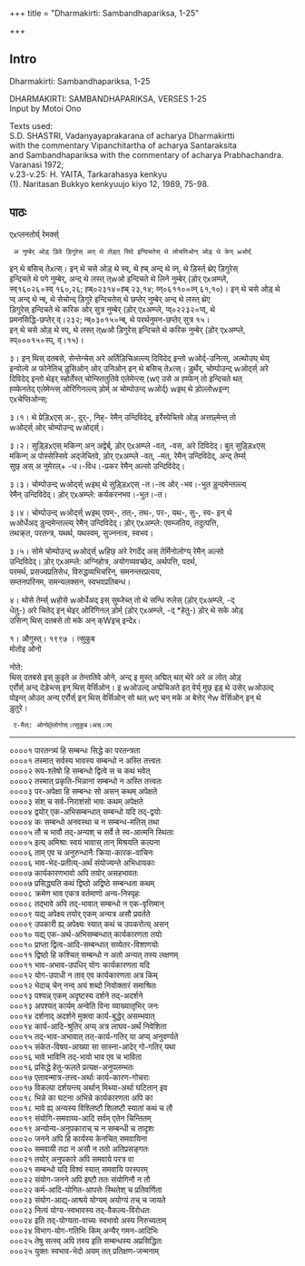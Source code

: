 +++
title = "Dharmakirti: Sambandhapariksa, 1-25"

+++
## Intro
  
  
  
  
Dharmakirti: Sambandhapariksa, 1-25  
  
  
  
  
DHARMAKIRTI: SAMBANDHAPARIKSA, VERSES 1-25  
Input by Motoi Ono  
  
Texts used:  
S.D. SHASTRI, Vadanyayaprakarana of acharya Dharmakirtti   
with the commentary Vipanchitartha of acharya Santaraksita   
and Sambandhapariksa with the commentary of acharya Prabhachandra.   
Varanasi  1972;   
v.23-v.25: H. YAITA, Tarkarahasya kenkyu      
(1). Naritasan Bukkyo kenkyuujo kiyo 12, 1989, 75-98.  
  
  
  


## पाठः
  
  
  
  
  
  
एxप्लनतोर्य् रेमर्क्स्  
  
     अ नुम्बेर् ओड़् ड़िवे ड़िगुरेस् अत् थे लेड़्त् सिदे इन्दिचतेस् थे लोचतिओन् ओड़् थे केय् wओर्द्  
इन् थे बसिच् तेxत्स्। इन् थे चसे ओड़् थे स्व्, थे ह्ब् अन्द् थे व्न्, थे ड़िर्स्त् थ्रेए ड़िगुरेस्  
इन्दिचते थे पगे नुम्बेर्, अन्द् थे लस्त् त्wओ इन्दिचते थे लिने नुम्बेर् (ड़ोर् एxअम्प्ले,  
स्व्१६०२६=स्व् १६०,२६; ह्ब्०२३१४=ह्ब् २३,१४; व्न्०६११०=व्न् ६१,१०)। इन् थे चसे ओड़् थे  
प्व् अन्द् थे न्ब्, थे सेचोन्द् ड़िगुरे इन्दिचतेस् थे छप्तेर् नुम्बेर् अन्द् थे लस्त् थ्रेए  
ड़िगुरेस् इन्दिचते थे करिक ओर् सुत्र नुम्बेर् (ड़ोर् एxअम्प्ले, प्व्०२२३२=प्व्, थे  
प्रमनसिद्धि-छप्तेर् व्।२३२; न्ब्०३०१५=न्ब्, थे परर्थनुमन-छप्तेर् सुत्र १५।  
इन् थे चसे ओड़् थे स्प्, थे लस्त् त्wओ ड़िगुरेस् इन्दिचते थे करिक नुम्बेर् (ड़ोर् एxअम्प्ले,  
स्प्०००१५=स्प्, व्।१५)।  
  
  
३। इन् थिस् दतबसे, सेन्तेन्चेस् अरे अर्तिड़िचिअल्ल्य् दिविदेद् इन्तो wओर्द्-उनित्स्, अल्थोउघ् थेय्  
इन्वोल्वे अ फोनेतिच् ड़ुसिओन् ओर् उनिओन् इन् थे बसिच् तेxत्स्। ड़ुर्थेर्, चोम्पोउन्द् wओर्द्स् अरे  
दिविदेद् इन्तो थेइर् स्होर्तेस्त् चोन्स्तितुतिवे एलेमेन्त्स् (wए उसे अ ह्य्फेन् तो इन्दिचते थत्  
ह्य्फेनतेद् एलेमेन्त्स् ओरिगिनल्ल्य् ड़ोर्म् अ चोम्पोउन्द् wओर्द्) wइथ् थे ड़ोल्लोwइन्ग्  
एxचेप्तिओन्स्:   
  
३।१। थे प्रेड़िxएस् अ-, दुर्-, निह्- रेमैन् उन्दिविदेद्, इर्रेस्पेच्तिवे ओड़् अत्तछ्मेन्त् तो  
wओर्द्स् ओर् चोम्पोउन्द् wओर्द्स्।   
  
३।२। सुड़्ड़िxएस् मकिन्ग् अन् अद्वेर्ब्, ड़ोर् एxअम्प्ले -वत्, -वस, अरे दिविदेद्। बुत् सुड़्ड़िxएस्  
मकिन्ग् अ पोस्सेस्सिवे अद्जेच्तिवे, ड़ोर् एxअम्प्ले -वत्, -मत्, रेमैन् उन्दिविदेद्, अन्द् तेर्म्स्  
सुछ् अस् अ नुमेरल्+ -ध।-विध।-प्रकर रेमैन् अल्सो उन्दिविदेद्।   
  
३।३। चोम्पोउन्द् wओर्द्स् wइथ् थे सुड़्ड़िxएस् -त।-त्व ओर् -भव।-भुत ड़ुन्दमेन्तल्ल्य्  
रेमैन् उन्दिविदेद्। ड़ोर् एxअम्प्ले: कर्यकरनभव।-भुत।-त।  
  
३।४। चोम्पोउन्द् wओर्द्स् wइथ् एवम्-, तत्-, तथ-, पर-, यथ-, सु-, स्व- इन् थे  
wओर्धेअद् ड़ुन्दमेन्तल्ल्य् रेमैन् उन्दिविदेद्। ड़ोर् एxअम्प्ले: एवम्जतिय, तदुत्पत्ति,  
तथक्र्त, परतन्त्र, यथर्थ, यथस्वम्, सुज्ननत्व, स्वभव।  
  
३।५। सोमे चोम्पोउन्द् wओर्द्स् wहिछ् अरे रेगर्देद् अस् तेर्मिनोलोग्य् रेमैन् अल्सो  
उन्दिविदेद्। ड़ोर् एxअम्प्ले: अग्निहोत्र, अयोगव्यवच्छेद, अर्थपत्ति, पदर्थ,  
परमर्थ, प्रसज्यप्रतिसेध, विरुद्धव्यभिचरिन्, समनन्तरप्रत्यय,  
सम्तनपरिनम, समन्यलक्सन, स्वभवप्रतिबन्ध।  
  
  
  
४। थोसे तेर्म्स् wहोसे wओर्धेअद् इस् सुब्जेच्त् तो थे सन्धि रुलेस् (ड़ोर् एxअम्प्ले, -द्  
धेतु-) अरे चितेद् इन् थेइर् ओरिगिनल् ड़ोर्म् (ड़ोर् एxअम्प्ले, -द् *हेतु-) ड़ोर् थे सके ओड़्  
उसिन्ग् थिस् दतबसे तो मके अन् क्Wइच् इन्देx।   
  
१। औगुस्त्। १९९७ । त्सुकुब  
मोतोइ ओनो  
  
नोते:  
     थिस् दतबसे इस् क़ुइते अ तेन्ततिवे ओने, अन्द् इ मुस्त् अद्मित् थत् थेरे अरे अ लोत् ओड़्  
एर्रोर्स् अन्द् देड़ेच्त्स् इन् थिस् वेर्सिओन्। इ wओउल्द् अप्प्रेचिअते इत् वेर्य् मुछ् इड़् थे उसेर् wओउल्द्  
पोइन्त् ओउत् अन्य् एर्रोर्स् इन् थिस् वेर्सिओन् सो थत् wए चन् मके अ बेत्तेर् नेw वेर्सिओन् इन् थे  
ड़ुतुरे।  
  
     ए-मैल्: ओनो@लोगोस्।त्सुकुब।अच्।ज्प्  
  
  
  
  
  
  
  
  
  
  
*************************************************************************  
  
  
००००१ पारतन्त्र्यं हि सम्बन्धः सिद्धे का परतन्त्रता   
००००१ तस्मात् सर्वस्य भावस्य सम्बन्धो न अस्ति तत्त्वतः    
००००२ रूप-श्लेषो हि सम्बन्धो द्वित्वे स च कथं भवेत्  
००००२ तस्मात् प्रकृति-भिन्नानां सम्बन्धो न अस्ति तत्त्वतः   
००००३ पर-अपेक्षा हि सम्बन्धः सो असन् कथम् अपेक्षते  
००००३ संश् च सर्व-निराशंसो भावः कथम् अपेक्षते    
००००४ द्वयोर् एक-अभिसम्बन्धात् सम्बन्धो यदि तद्-द्वयोः    
००००४ कः सम्बन्धो अनवस्था च न सम्बन्ध-मतिस् तथा  
००००५ तौ च भावौ तद्-अन्यश् च सर्वे ते स्व-आत्मनि स्थिताः    
००००५ इत्य् अमिश्राः स्वयं भावास् तान् मिश्रयति कल्पना   
००००६ ताम् एव च अनुरुन्धानैः क्रिया-कारक-वाचिनः    
००००६ भाव-भेद-प्रतीत्य्-अर्थं संयोज्यन्ते अभिधायकाः   
००००७ कार्यकारणभावो अपि तयोर् असहभावतः  
००००७ प्रसिद्ध्यति कथं द्विष्ठो अद्विष्ठे सम्बन्धता कथम्  
००००८ क्रमेण भाव एकत्र वर्तमाणो अन्य-निस्पृहः  
००००८ तद्भावे अपि तद्-भावात् सम्बन्धो न एक-वृत्तिमान्   
००००९ यद्य् अपेक्ष्य तयोर् एकम् अन्यत्र असौ प्रवर्तते  
००००९ उपकारी ह्य् अपेक्ष्यः स्यात् कथं च उपकरोत्य् असन्   
०००१० यद्य् एक-अर्थ-अभिसम्बन्धात् कार्यकारणता तयोः  
०००१० प्राप्ता द्वित्व-आदि-सम्बन्धात् सव्येतर-विशाणयोः  
०००११ द्विष्ठो हि कश्चित् सम्बन्धो न अतो अन्यत् तस्य लक्षणम्   
०००११ भाव-अभाव-उपधिर् योगः कार्यकारणता यदि  
०००१२ योग-उपाधी न ताव् एव कार्यकारणता अत्र किम्   
०००१२ भेदाच् चेन् नन्व् अयं शब्दो नियोक्तारं समाश्रितः    
०००१३ पश्यन्न् एकम् अदृष्टस्य दर्शने तद्-अदर्शने   
०००१३ अपश्यत् कार्यम् अन्वेति विना व्याख्यातृभिर् जनः  
०००१४ दर्शनाद् अदर्शने मुक्त्वा कार्य-बुद्धेर् असम्भवात्  
०००१४ कार्य-आदि-श्रुतिर् अप्य् अत्र लाघव-अर्थं निवेशिता  
०००१५ तद्-भाव-अभावात् तत्-कार्य-गतिर् या अप्य् अनुवर्ण्यते    
०००१५ संकेत-विषय-आख्या सा सास्ना-आदेर् गो-गतिर् यथा  
०००१६ भावे भाविनि तद्-भावो भाव एव च भाविता  
०००१६ प्रसिद्धे हेतु-फलते प्रत्यक्ष-अनुपलम्भतः  
०००१७ एतावन्मात्र-तत्त्व-अर्थाः कार्य-कारण-गोचराः  
०००१७ विकल्पा दर्शयन्त्य् अर्थान् मिथ्या-अर्था घटितान् इव  
०००१८ भिन्ने का घटना अभिन्ने कार्यकारणता अपि का   
०००१८ भावे ह्य् अन्यस्य विश्लिष्टौ शिलष्टौ स्यातां कथं च तौ    
०००१९ संयोगि-समवाय्य-आदि सर्वम् एतेन चिन्तितम्    
०००१९ अन्योन्य-अनुपकाराच् च न सम्बन्धी च तादृशः    
०००२० जनने अपि हि कार्यस्य केनचित् समवायिना  
०००२० समवायी तदा न असौ न ततो अतिप्रसङ्गतः  
०००२१ तयोर् अनुपकारे अपि समवाये परत्र वा    
०००२१ सम्बन्धो यदि विश्वं स्यात् समवायि परस्परम्    
०००२२ संयोग-जनने अपि इष्टौ ततः संयोगिनौ न तौ  
०००२२ कर्म-आदि-योगित-आपत्तेः स्थितेश् च प्रतिवर्णिता    
०००२३ संयोग-आद्य्-आश्रये योग्यम् अयोग्यं तच् च जायते  
०००२३ नित्यं योग्य-स्वभावस्य तद्-वैकल्य-विरोधतः   
०००२४ इति तद्-योग्यता-वाच्यः स्वभावो अस्य निरुच्यताम्    
०००२४ विभाग-योग-गतिभिः किम् अन्यैर् गमन-आदिभिः   
०००२५ तेषु सत्स्व् अपि तस्य इति सम्बन्धस्य अप्रसिद्धितः    
०००२५ युक्तः स्वभाव-भेदो अयम् तत् प्रतिक्षण-जन्मनाम्   
  
  
  

